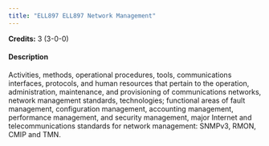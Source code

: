 ```yaml
---
title: "ELL897 ELL897 Network Management"
---
```

**Credits:** 3 (3-0-0)

#### Description
Activities, methods, operational procedures, tools, communications interfaces, protocols, and human resources that pertain to the operation, administration, maintenance, and provisioning of communications networks, network management standards, technologies; functional areas of fault management, configuration management, accounting management, performance management, and security management, major Internet and telecommunications standards for network management: SNMPv3, RMON, CMIP and TMN.